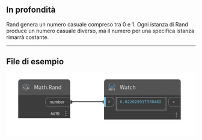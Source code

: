 ## In profondità
Rand genera un numero casuale compreso tra 0 e 1. Ogni istanza di Rand produce un numero casuale diverso, ma il numero per una specifica istanza rimarrà costante.
___
## File di esempio

![Rand](./DSCore.Math.Rand_img.jpg)

